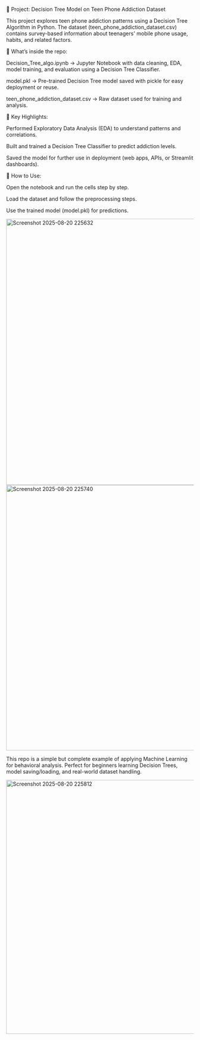 📌 Project: Decision Tree Model on Teen Phone Addiction Dataset

This project explores teen phone addiction patterns using a Decision Tree Algorithm in Python. The dataset (teen_phone_addiction_dataset.csv) contains survey-based information about teenagers' mobile phone usage, habits, and related factors.

🔹 What’s inside the repo:

Decision_Tree_algo.ipynb → Jupyter Notebook with data cleaning, EDA, model training, and evaluation using a Decision Tree Classifier.

model.pkl → Pre-trained Decision Tree model saved with pickle for easy deployment or reuse.

teen_phone_addiction_dataset.csv → Raw dataset used for training and analysis.

🔹 Key Highlights:

Performed Exploratory Data Analysis (EDA) to understand patterns and correlations.

Built and trained a Decision Tree Classifier to predict addiction levels.

Saved the model for further use in deployment (web apps, APIs, or Streamlit dashboards).

🚀 How to Use:

Open the notebook and run the cells step by step.

Load the dataset and follow the preprocessing steps.

Use the trained model (model.pkl) for predictions.


<img width="1378" height="713" alt="Screenshot 2025-08-20 225632" src="https://github.com/user-attachments/assets/aec05bfe-d630-4e11-8a5f-64da6bee1a6a" />


<img width="1096" height="711" alt="Screenshot 2025-08-20 225740" src="https://github.com/user-attachments/assets/9edbb32c-ce0a-417e-82d7-f2c0b500171c" />

This repo is a simple but complete example of applying Machine Learning for behavioral analysis. Perfect for beginners learning Decision Trees, model saving/loading, and real-world dataset handling.


<img width="710" height="680" alt="Screenshot 2025-08-20 225812" src="https://github.com/user-attachments/assets/7d06ad3e-c602-400e-aef2-5983bb30dee4" />
